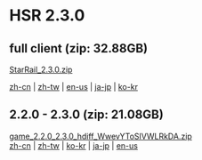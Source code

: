 # HSR 2.3.0  

## full client (zip: 32.88GB)  
[StarRail_2.3.0.zip](https://autopatchos.starrails.com/client/download/20240608160515_WaNfKntJ7dt6k6rt/PC/StarRail_2.3.0.zip)  

[zh-cn](https://autopatchos.starrails.com/client/download/20240608160515_WaNfKntJ7dt6k6rt/PC/Chinese.zip) | [zh-tw](https://autopatchos.starrails.com/client/download/20240608160515_WaNfKntJ7dt6k6rt/PC/Chinese.zip) | [en-us](https://autopatchos.starrails.com/client/download/20240608160515_WaNfKntJ7dt6k6rt/PC/English.zip) | [ja-jp](https://autopatchos.starrails.com/client/download/20240608160515_WaNfKntJ7dt6k6rt/PC/Japanese.zip) | [ko-kr](https://autopatchos.starrails.com/client/download/20240608160515_WaNfKntJ7dt6k6rt/PC/Korean.zip)

## 2.2.0 - 2.3.0 (zip: 21.08GB)  
[game_2.2.0_2.3.0_hdiff_WwevYToSIVWLRkDA.zip](https://autopatchos.starrails.com/client/diff/hkrpg_global/game_2.2.0_2.3.0_hdiff_WwevYToSIVWLRkDA.zip)  
[zh-cn](https://autopatchos.starrails.com/client/diff/hkrpg_global/audio_zh-cn_2.2.0_2.3.0_hdiff_LRjKxodieEGIvihp.zip) | [zh-tw](https://autopatchos.starrails.com/client/diff/hkrpg_global/audio_zh-tw_2.2.0_2.3.0_hdiff_CwllgevcmHwxhzDo.zip) | [ko-kr](https://autopatchos.starrails.com/client/diff/hkrpg_global/audio_ko-kr_2.2.0_2.3.0_hdiff_SuitLwSAzZXXXFLX.zip) | [ja-jp](https://autopatchos.starrails.com/client/diff/hkrpg_global/audio_ja-jp_2.2.0_2.3.0_hdiff_lLfHxWLEsHrwcKPJ.zip) | [en-us](https://autopatchos.starrails.com/client/diff/hkrpg_global/audio_en-us_2.2.0_2.3.0_hdiff_IIqIrAnQHWgoHAvv.zip)